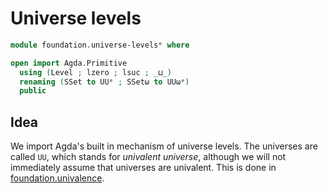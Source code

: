 # Universe levels

```agda
module foundation.universe-levelsᵉ where

open import Agda.Primitive
  using (Level ; lzero ; lsuc ; _⊔_)
  renaming (SSet to UUᵉ ; SSetω to UUωᵉ)
  public
```

## Idea

We import Agda's built in mechanism of universe levels. The universes are called
`UU`, which stands for _univalent universe_, although we will not immediately
assume that universes are univalent. This is done in
[foundation.univalence](foundation.univalence.md).
